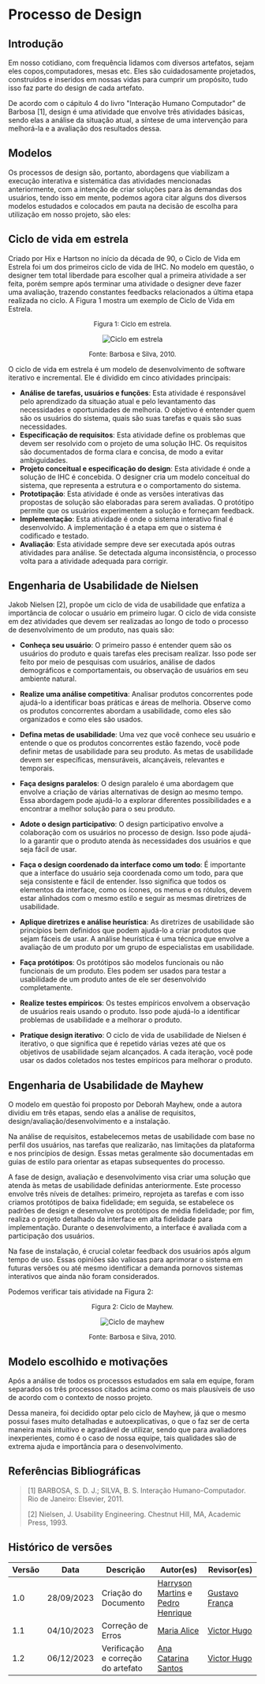 # Processo de Design

## Introdução

Em nosso cotidiano, com frequência lidamos com diversos artefatos, sejam eles copos,computadores, mesas etc. Eles são cuidadosamente projetados, construídos e inseridos em nossas vidas para cumprir um propósito, tudo isso faz parte do design de cada artefato.

De acordo com o cápitulo 4 do livro "Interação Humano Computador" de Barbosa [1], design é uma atividade que envolve três atividades básicas, sendo elas a análise da situação atual, a síntese de uma intervenção para melhorá-la e a avaliação dos resultados dessa.

## Modelos

Os processos de design são, portanto, abordagens que viabilizam a execução interativa e sistemática das atividades mencionadas anteriormente, com a intenção de criar soluções para às demandas dos usuários, tendo isso em mente, podemos agora citar alguns dos diversos modelos estudados e colocados em pauta na decisão de escolha para utilização em nosso projeto, são eles:

## Ciclo de vida em estrela

Criado por Hix e Hartson no início da década de 90, o Ciclo de Vida em Estrela foi um dos primeiros ciclo de vida de IHC. No modelo em questão, o designer tem total liberdade para escolher qual a primeira atividade a ser feita, porém sempre após terminar uma atividade o designer deve fazer uma avaliação, trazendo constantes feedbacks relacionados a última etapa realizada no ciclo. A Figura 1 mostra um exemplo de Ciclo de Vida em Estrela.

<center>

<font size="2"><p style="text-align: center">Figura 1: Ciclo em estrela.</p></font>

![Ciclo em estrela](../assets/processo-design/Ciclo_em_estrela.png)

<font size="2"><p style="text-align: center">Fonte: Barbosa e Silva, 2010.</p></font>

</center>

O ciclo de vida em estrela é um modelo de desenvolvimento de software iterativo e incremental. Ele é dividido em cinco atividades principais:

- **Análise de tarefas, usuários e funções**: Esta atividade é responsável pelo aprendizado da situação atual e pelo levantamento das necessidades e oportunidades de melhoria. O objetivo é entender quem são os usuários do sistema, quais são suas tarefas e quais são suas necessidades.
- **Especificação de requisitos**: Esta atividade define os problemas que devem ser resolvido com o projeto de uma solução IHC. Os requisitos são documentados de forma clara e concisa, de modo a evitar ambiguidades.
- **Projeto conceitual e especificação do design**: Esta atividade é onde a solução de IHC é concebida. O designer cria um modelo conceitual do sistema, que representa a estrutura e o comportamento do sistema.
- **Prototipação**: Esta atividade é onde as versões interativas das propostas de solução são elaboradas para serem avaliadas. O protótipo permite que os usuários experimentem a solução e forneçam feedback.
- **Implementação**: Esta atividade é onde o sistema interativo final é desenvolvido. A implementação é a etapa em que o sistema é codificado e testado.
- **Avaliação**: Esta atividade sempre deve ser executada após outras atividades para análise. Se detectada alguma inconsistência, o processo volta para a atividade adequada para corrigir.

## Engenharia de Usabilidade de Nielsen

Jakob Nielsen [2], propõe um ciclo de vida de usabilidade que enfatiza a importância de colocar o usuário em primeiro lugar. O ciclo de vida consiste em dez atividades que devem ser realizadas ao longo de todo o processo de desenvolvimento de um produto, nas quais são:

- **Conheça seu usuário**: O primeiro passo é entender quem são os usuários do produto e quais tarefas eles precisam realizar. Isso pode ser feito por meio de pesquisas com usuários, análise de dados demográficos e comportamentais, ou observação de usuários em seu ambiente natural.

- **Realize uma análise competitiva**: Analisar produtos concorrentes pode ajudá-lo a identificar boas práticas e áreas de melhoria. Observe como os produtos concorrentes abordam a usabilidade, como eles são organizados e como eles são usados.

- **Defina metas de usabilidade**: Uma vez que você conhece seu usuário e entende o que os produtos concorrentes estão fazendo, você pode definir metas de usabilidade para seu produto. As metas de usabilidade devem ser específicas, mensuráveis, alcançáveis, relevantes e temporais.

- **Faça designs paralelos**: O design paralelo é uma abordagem que envolve a criação de várias alternativas de design ao mesmo tempo. Essa abordagem pode ajudá-lo a explorar diferentes possibilidades e a encontrar a melhor solução para o seu produto.

- **Adote o design participativo**: O design participativo envolve a colaboração com os usuários no processo de design. Isso pode ajudá-lo a garantir que o produto atenda às necessidades dos usuários e que seja fácil de usar.

- **Faça o design coordenado da interface como um todo**: É importante que a interface do usuário seja coordenada como um todo, para que seja consistente e fácil de entender. Isso significa que todos os elementos da interface, como os ícones, os menus e os rótulos, devem estar alinhados com o mesmo estilo e seguir as mesmas diretrizes de usabilidade.

- **Aplique diretrizes e análise heurística**: As diretrizes de usabilidade são princípios bem definidos que podem ajudá-lo a criar produtos que sejam fáceis de usar. A análise heurística é uma técnica que envolve a avaliação de um produto por um grupo de especialistas em usabilidade.

- **Faça protótipos**: Os protótipos são modelos funcionais ou não funcionais de um produto. Eles podem ser usados para testar a usabilidade de um produto antes de ele ser desenvolvido completamente.

- **Realize testes empíricos**: Os testes empíricos envolvem a observação de usuários reais usando o produto. Isso pode ajudá-lo a identificar problemas de usabilidade e a melhorar o produto.

- **Pratique design iterativo**: O ciclo de vida de usabilidade de Nielsen é iterativo, o que significa que é repetido várias vezes até que os objetivos de usabilidade sejam alcançados. A cada iteração, você pode usar os dados coletados nos testes empíricos para melhorar o produto.

## Engenharia de Usabilidade de Mayhew

O modelo em questão foi proposto por Deborah Mayhew, onde a autora dividiu em três etapas, sendo elas a análise de requisitos, design/avaliação/desenvolvimento e a instalação.

Na análise de requisitos, estabelecemos metas de usabilidade com base no perfil dos usuários, nas tarefas que realizarão, nas limitações da plataforma e nos princípios de design. Essas metas geralmente são documentadas em guias de estilo para orientar as etapas subsequentes do processo.

A fase de design, avaliação e desenvolvimento visa criar uma solução que atenda às metas de usabilidade definidas anteriormente. Este processo envolve três níveis de detalhes: primeiro, reprojeta as tarefas e com isso criamos protótipos de baixa fidelidade; em seguida, se estabelece os padrões de design e desenvolve os protótipos de média fidelidade; por fim, realiza o projeto detalhado da interface em alta fidelidade para implementação. Durante o desenvolvimento, a interface é avaliada com a participação dos usuários.

Na fase de instalação, é crucial coletar feedback dos usuários após algum tempo de uso. Essas opiniões são valiosas para aprimorar o sistema em futuras versões ou até mesmo identificar a demanda pornovos sistemas interativos que ainda não foram considerados.

Podemos verificar tais atividade na Figura 2:

<center>

<font size="2"><p style="text-align: center">Figura 2: Ciclo de Mayhew.</p></font>

![Ciclo de mayhew](../assets/processo-design/Ciclo_de_mayhew.png)

<font size="2"><p style="text-align: center">Fonte: Barbosa e Silva, 2010.</p></font>

</center>

## Modelo escolhido e motivações

Após a análise de todos os processos estudados em sala em equipe, foram separados os três processos citados acima como os mais plausíveis de uso de acordo com o contexto de nosso projeto.

Dessa maneira, foi decidido optar pelo ciclo de Mayhew, já que o mesmo possui fases muito detalhadas e autoexplicativas, o que o faz ser de certa maneira mais intuitivo e agradável de utilizar, sendo que para avaliadores inexperientes, como é o caso de nossa equipe, tais qualidades são de extrema ajuda e importância para o desenvolvimento.

## Referências Bibliográficas

> [1] BARBOSA, S. D. J.; SILVA, B. S. Interação Humano-Computador. Rio de Janeiro: Elsevier, 2011.
>
> [2] Nielsen, J. Usability Engineering. Chestnut Hill, MA, Academic Press, 1993.

## Histórico de versões

| Versão | Data       | Descrição                          | Autor(es)                                                                                             | Revisor(es)                                     |
| ------ | ---------- | ---------------------------------- | ----------------------------------------------------------------------------------------------------- | ----------------------------------------------- |
| 1.0    | 28/09/2023 | Criação do Documento               | [Harryson Martins](https://github.com/harry-cmartin) e [Pedro Henrique](https://github.com/pedro-hsf) | [Gustavo França](https://github.com/gustavofbs) |
| 1.1    | 04/10/2023 | Correção de Erros                  | [Maria Alice](https://github.com/Maliz30)                                                             | [Victor Hugo](https://github.com/ViictorHugoo)  |
| 1.2    | 06/12/2023 | Verificação e correção do artefato | [Ana Catarina Santos](https://github.com/an4catarina)                                                 | [Victor Hugo](https://github.com/ViictorHugoo)  |
